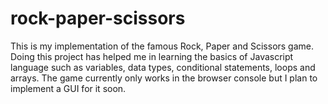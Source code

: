 # rock-paper-scissors

This is my implementation of the famous Rock, Paper and Scissors game. Doing this project has helped me in learning the basics of Javascript language such as variables, data types, conditional statements, loops and arrays. The game currently only works in the browser console but I plan to implement a GUI for it soon.
